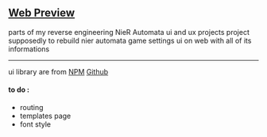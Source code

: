 ## [Web Preview](https://yorha-archive.netlify.app/)
parts of my reverse engineering NieR Automata ui and ux projects
project supposedly to rebuild nier automata game settings ui on web with all of its informations

---

ui library are from
[NPM](https://www.npmjs.com/package/@kaineee/nier-automata-ui-library)
[Github](https://github.com/Kndgy/NieR-Automata-Design-System)

#### to do : 
- routing
- templates page
- font style
